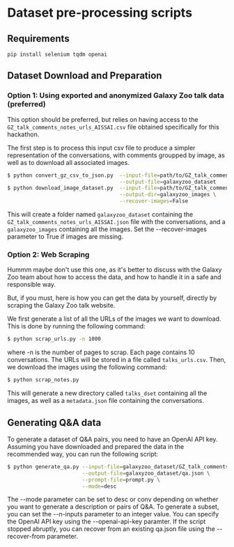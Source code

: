 # Dataset pre-processing scripts


## Requirements

```
pip install selenium tqdm openai
```

## Dataset Download and Preparation 

### Option 1: Using exported and anonymized Galaxy Zoo talk data (preferred)

This option should be preferred, but relies on having access to the `GZ_talk_comments_notes_urls_AISSAI.csv` file obtained specifically for this hackathon. 

The first step is to process this input csv file to produce a simpler representation of the conversations, with comments groupped by image, as well as to download all associated images.
```bash
$ python convert_gz_csv_to_json.py  --input-file=path/to/GZ_talk_comments_notes_urls_AISSAI.csv \
                                    --output-file=galaxyzoo_dataset
$ python download_image_dataset.py  --input-file=path/to/GZ_talk_comments_notes_urls_AISSAI.json \
                                    --output-dir=galaxyzoo_images \
                                    --recover-images=False
```
This will create a folder named `galaxyzoo_dataset` containing the `GZ_talk_comments_notes_urls_AISSAI.json` file with the conversations, and a `galaxyzoo_images` containing all the images. Set the --recover-images parameter to True if images are missing.


### Option 2: Web Scraping

Hummm maybe don't use this one, as it's better to discuss with the Galaxy Zoo team about how to access the data, and how to handle it in a safe and responsible way. 

But, if you must, here is how you can get the data by yourself, directly by scraping the Galaxy Zoo talk website. 

We first generate a list of all the URLs of the images we want to download. This is done by running the following command:

```bash
$ python scrap_urls.py -n 1000
```
where -n is the number of pages to scrap. Each page contains 10 conversations. The URLs will be stored in a file called `talks_urls.csv`. Then, we download the images using the following command:

```bash
$ python scrap_notes.py 
```
This will generate a new directory called `talks_dset` containing all the images, as well as a `metadata.json` file containing  the conversations.

## Generating Q&A data

To generate a dataset of Q&A pairs, you need to have an OpenAI API key. Assuming you have downloaded and prepared the data in the recommended way, you can run the following script:

```bash
$ python generate_qa.py --input-file=galaxyzoo_dataset/GZ_talk_comments_notes_urls_AISSAI.json \
                        --output-file=galaxyzoo_dataset/qa.json \
                        --prompt-file=prompt.py \
                        --mode=desc
```
The --mode parameter can be set to desc or conv depending on whether you want to generate a description or pairs of Q&A. To generate a subset, you can set the --n-inputs parameter to an integer value. You can specify the OpenAI API key using the --openai-api-key paramter. If the script stopped abruptly, you can recover from an existing qa.json file using the --recover-from parameter.
